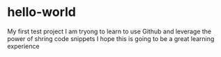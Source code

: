 # hello-world
My first test project
I am tryong to learn to use Github and leverage the power of shring code snippets
I hope this is going to be a great learning experience
